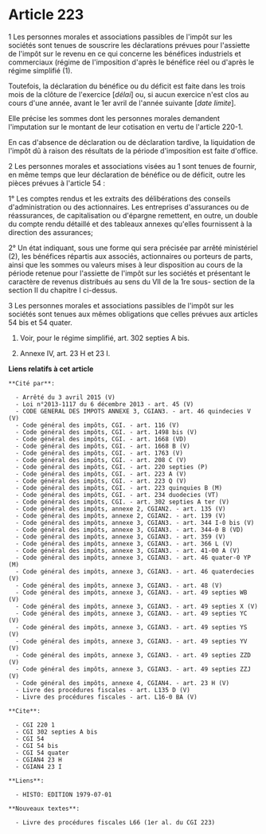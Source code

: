 # Article 223

1  Les personnes morales et associations passibles de l'impôt sur les sociétés sont tenues de souscrire les déclarations
prévues pour l'assiette de l'impôt sur le revenu en ce qui concerne les bénéfices industriels et commerciaux (régime de
l'imposition d'après le bénéfice réel ou d'après le régime simplifié (1).

Toutefois, la déclaration du bénéfice ou du déficit est faite dans les trois mois de la clôture de l'exercice [*délai*] ou,
si aucun exercice n'est clos au cours d'une année, avant le 1er avril de l'année suivante [*date limite*].

Elle précise les sommes dont les personnes morales demandent l'imputation sur le montant de leur cotisation en vertu de
l'article 220-1.

En cas d'absence de déclaration ou de déclaration tardive, la liquidation de l'impôt dû à raison des résultats de la période
d'imposition est faite d'office.

2  Les personnes morales et associations visées au 1 sont tenues de fournir, en même temps que leur déclaration de bénéfice
ou de déficit, outre les pièces prévues à l'article 54 :

1° Les comptes rendus et les extraits des délibérations des conseils d'administration ou des actionnaires. Les entreprises
d'assurances ou de réassurances, de capitalisation ou d'épargne remettent, en outre, un double du compte rendu détaillé et
des tableaux annexes qu'elles fournissent à la direction des assurances;

2° Un état indiquant, sous une forme qui sera précisée par arrêté ministériel (2), les bénéfices répartis aux associés,
actionnaires ou porteurs de parts, ainsi que les sommes ou valeurs mises à leur disposition au cours de la période retenue
pour l'assiette de l'impôt sur les sociétés et présentant le caractère de revenus distribués au sens du VII de la 1re sous-
section de la section II du chapitre I ci-dessus.

3  Les personnes morales et associations passibles de l'impôt sur les sociétés sont tenues aux mêmes obligations que celles
prévues aux articles 54 bis et 54 quater.

1)  Voir, pour le régime simplifié, art. 302 septies A bis.

2)  Annexe IV, art. 23 H et 23 I.

**Liens relatifs à cet article**

	**Cité par**:

	  - Arrêté du 3 avril 2015 (V)
	  - Loi n°2013-1117 du 6 décembre 2013 - art. 45 (V)
	  - CODE GENERAL DES IMPOTS ANNEXE 3, CGIAN3. - art. 46 quindecies V (V)
	  - Code général des impôts, CGI. - art. 116 (V)
	  - Code général des impôts, CGI. - art. 1498 bis (V)
	  - Code général des impôts, CGI. - art. 1668 (VD)
	  - Code général des impôts, CGI. - art. 1668 B (V)
	  - Code général des impôts, CGI. - art. 1763 (V)
	  - Code général des impôts, CGI. - art. 208 C (V)
	  - Code général des impôts, CGI. - art. 220 septies (P)
	  - Code général des impôts, CGI. - art. 223 A (V)
	  - Code général des impôts, CGI. - art. 223 Q (V)
	  - Code général des impôts, CGI. - art. 223 quinquies B (M)
	  - Code général des impôts, CGI. - art. 234 duodecies (VT)
	  - Code général des impôts, CGI. - art. 302 septies A ter (V)
	  - Code général des impôts, annexe 2, CGIAN2. - art. 135 (V)
	  - Code général des impôts, annexe 2, CGIAN2. - art. 139 (V)
	  - Code général des impôts, annexe 3, CGIAN3. - art. 344 I-0 bis (V)
	  - Code général des impôts, annexe 3, CGIAN3. - art. 344-0 B (VD)
	  - Code général des impôts, annexe 3, CGIAN3. - art. 359 (V)
	  - Code général des impôts, annexe 3, CGIAN3. - art. 366 L (V)
	  - Code général des impôts, annexe 3, CGIAN3. - art. 41-00 A (V)
	  - Code général des impôts, annexe 3, CGIAN3. - art. 46 quater-0 YP (M)
	  - Code général des impôts, annexe 3, CGIAN3. - art. 46 quaterdecies (V)
	  - Code général des impôts, annexe 3, CGIAN3. - art. 48 (V)
	  - Code général des impôts, annexe 3, CGIAN3. - art. 49 septies WB (V)
	  - Code général des impôts, annexe 3, CGIAN3. - art. 49 septies X (V)
	  - Code général des impôts, annexe 3, CGIAN3. - art. 49 septies YC (V)
	  - Code général des impôts, annexe 3, CGIAN3. - art. 49 septies YS (V)
	  - Code général des impôts, annexe 3, CGIAN3. - art. 49 septies YV (V)
	  - Code général des impôts, annexe 3, CGIAN3. - art. 49 septies ZZD (V)
	  - Code général des impôts, annexe 3, CGIAN3. - art. 49 septies ZZJ (V)
	  - Code général des impôts, annexe 4, CGIAN4. - art. 23 H (V)
	  - Livre des procédures fiscales - art. L135 D (V)
	  - Livre des procédures fiscales - art. L16-0 BA (V)

	**Cite**:

	  - CGI 220 1
	  - CGI 302 septies A bis
	  - CGI 54
	  - CGI 54 bis
	  - CGI 54 quater
	  - CGIAN4 23 H
	  - CGIAN4 23 I

	**Liens**:

	  - HISTO: EDITION 1979-07-01

	**Nouveaux textes**:

	  - Livre des procédures fiscales L66 (1er al. du CGI 223)
